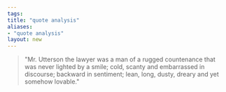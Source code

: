 ```yaml
---
tags: 
title: "quote analysis"
aliases:
- "quote analysis"
layout: new
---
```


> "Mr. Utterson the lawyer was a man of a rugged countenance that was never lighted by a smile; cold, scanty and embarrassed in discourse; backward in sentiment; lean, long, dusty, dreary and yet somehow lovable."


